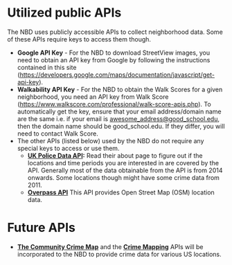 # Utilized public APIs
The NBD uses publicly accessible APIs to collect neighborhood data. Some of these APIs require keys to access them though.
- **Google API Key** - For the NBD to download StreetView images, you need to obtain an API key from Google by following the instructions contained in this site (https://developers.google.com/maps/documentation/javascript/get-api-key).
- **Walkability API Key** - For the NBD to obtain the Walk Scores for a given neighborhood, you need an API key from Walk Score (https://www.walkscore.com/professional/walk-score-apis.php). To automatically get the key, ensure that your email address/domain name are the same i.e. if your email is awesome_address@good_school.edu, then the domain name should be good_school.edu. If they differ, you will need to contact Walk Score.
- The other APIs (listed below) used by the NBD do not require any special keys to access or use them.
  - **[UK Police Data API](https://data.police.uk/docs/):** Read their about page to figure out if the locations and time periods you are interested in are covered by the API. Generally most of the data obtainable from the API is from 2014 onwards. Some locations though might have some crime data from 2011.
  - **[Overpass API](http://overpass-api.de/index.html)** This API provides Open Street Map (OSM) location data.
# Future APIs
- **[The Community Crime Map](https://communitycrimemap.com/)** and the **[Crime Mapping](https://www.crimemapping.com/)** APIs will be incorporated to the NBD to provide crime data for various US locations.